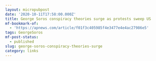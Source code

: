 ```yaml
---
layout: micropubpost
date: '2020-10-11T17:58:00.000Z'
title: George Soros conspiracy theories surge as protests sweep US
mf-bookmark-of:
  - 'https://apnews.com/article/f01f3c405985f4e3477e4e4ac27986e5'
tags: GeorgeSoros
mf-post-status:
  - published
slug: george-soros-conspiracy-theories-surge
category: links
---
```


